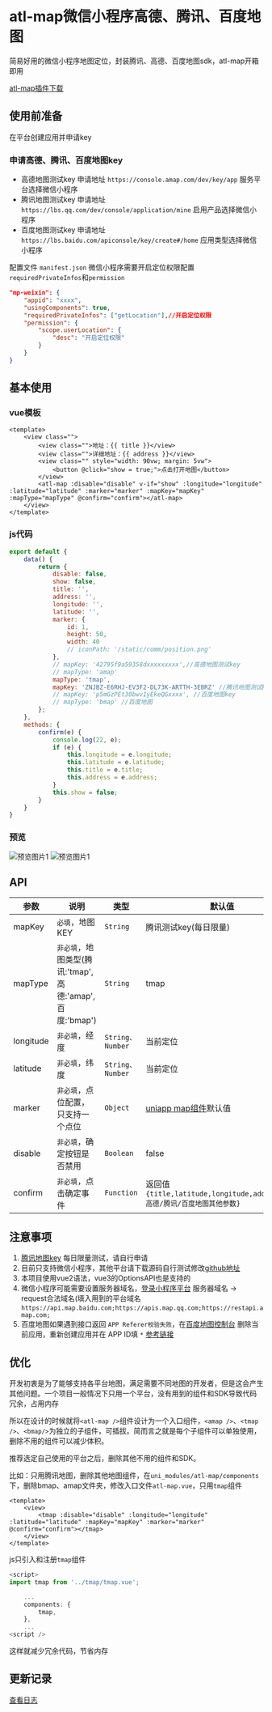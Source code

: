 # atl-map微信小程序高德、腾讯、百度地图

简易好用的微信小程序地图定位，封装腾讯、高德、百度地图sdk，atl-map开箱即用

[atl-map插件下载](https://ext.dcloud.net.cn/plugin?name=atl-map)

## 使用前准备
在平台创建应用并申请key
### 申请高德、腾讯、百度地图key
- 高德地图测试key 申请地址 `https://console.amap.com/dev/key/app` 服务平台选择微信小程序
- 腾讯地图测试key 申请地址 `https://lbs.qq.com/dev/console/application/mine`  启用产品选择微信小程序
- 百度地图测试key 申请地址 `https://lbs.baidu.com/apiconsole/key/create#/home`  应用类型选择微信小程序

配置文件 `manifest.json` 微信小程序需要开启定位权限配置`requiredPrivateInfos`和`permission`
```json
"mp-weixin": {
	"appid": "xxxx",
	"usingComponents": true,
	"requiredPrivateInfos": ["getLocation"],//开启定位权限
	"permission": {
		"scope.userLocation": {
			"desc": "开启定位权限"
		}
	}
}
```
## 基本使用

### vue模板
```vue
<template>
	<view class="">
		<view class="">地址：{{ title }}</view>
		<view class="">详细地址：{{ address }}</view>
		<view class="" style="width: 90vw; margin: 5vw">
			<button @click="show = true;">点击打开地图</button>
		</view>
		<atl-map :disable="disable" v-if="show" :longitude="longitude" :latitude="latitude" :marker="marker" :mapKey="mapKey" :mapType="mapType" @confirm="confirm"></atl-map>
	</view>
</template>
```
### js代码
```javascript
export default {
	data() {
		return {
			disable: false,
			show: false,
			title: '',
			address: '',
			longitude: '',
			latitude: '',
			marker: {
				id: 1,
				height: 50,
				width: 40
				// iconPath: '/static/comm/position.png'
			},
			// mapKey: '42795f9a59358dxxxxxxxxx',//高德地图测试key 
			// mapType: 'amap'
			mapType: 'tmap',
			mapKey: 'ZNJBZ-E6RHJ-EV3F2-DL73K-ARTTH-3EBRZ' //腾讯地图测试key (每日限量，请自行申请)
			// mapKey: 'p5mGzPEt30bwv1yEkeQGxxxx', //百度地图key
			// mapType: 'bmap' //百度地图
		};
	},
	methods: {
		confirm(e) {
			console.log(22, e);
			if (e) {
				this.longitude = e.longitude;
				this.latitude = e.latitude;
				this.title = e.title;
				this.address = e.address;
			}
			this.show = false;
		}
	}
}
```
### 预览

![预览图片1](https://raw.githubusercontent.com/13982720426/uniapp-plugin-atl-map/master/static/map2.png) ![预览图片1](https://raw.githubusercontent.com/13982720426/uniapp-plugin-atl-map/master/static/map3.png)

## API

|  参数			| 说明																										| 类型							| 默认值																																					|
|  -----		| ----------------																			| ----						| ----------------																															|
| mapKey		| `必填`，地图KEY																				| `String`				| 腾讯测试key(每日限量)																													|
| mapType		| `非必填`，地图类型(腾讯:'tmap',高德:'amap',百度:'bmap')	| `String`				| tmap																																					|
| longitude	| `非必填`，经度																					| `String、Number`	| 当前定位																																				|
| latitude	| `非必填`，纬度																					| `String、Number`	| 当前定位																																				|
| marker		| `非必填`，点位配置，只支持一个点位											| `Object`				| [uniapp map组件](https://uniapp.dcloud.net.cn/component/map.html#marker)默认值	|
| disable		| `非必填`，确定按钮是否禁用															| `Boolean`				| false																																					|
| confirm		| `非必填`，点击确定事件																	| `Function`			| 返回值`{title,latitude,longitude,address,...高德/腾讯/百度地图其他参数}`				|


## 注意事项

1. [腾讯地图key](https://lbs.qq.com/dev/console/application/mine) 每日限量测试，请自行申请
2. 目前只支持微信小程序，其他平台请下载源码自行测试修改[github地址](https://github.com/13982720426/uniapp-plugin-atl-map.git)
3. 本项目使用vue2语法，vue3的OptionsAPI也是支持的
4. 微信小程序可能需要设置服务器域名，[登录小程序平台](https://mp.weixin.qq.com/wxamp/index/index) 服务器域名 -> request合法域名(填入用到的平台域名 `https://api.map.baidu.com;https://apis.map.qq.com;https://restapi.amap.com;`
5. 百度地图如果遇到接口返回 `APP Referer校验失败`，在[百度地图控制台](https://lbs.baidu.com/apiconsole/key/create#/home) 删除当前应用，重新创建应用并在 APP ID填 `*` [参考链接](https://blog.csdn.net/m0_73504190/article/details/131420444)

## 优化

开发初衷是为了能够支持各平台地图，满足需要不同地图的开发者，但是这会产生其他问题。一个项目一般情况下只用一个平台，没有用到的组件和SDK导致代码冗余，占用内存

所以在设计的时候就将`<atl-map />`组件设计为一个入口组件，`<amap />`、`<tmap />`、`<bmap/>`为独立的子组件，可插拔。简而言之就是每个子组件可以单独使用，删除不用的组件可以减少体积。

推荐选定自己使用的平台之后，删除其他不用的组件和SDK。

比如：只用腾讯地图，删除其他地图组件，在`uni_modules/atl-map/components` 下，删除bmap、amap文件夹，修改入口文件`atl-map.vue`，只用`tmap`组件
```vue
<template>
	<view>
		<tmap :disable="disable" :longitude="longitude" :latitude="latitude" :mapKey="mapKey" :marker="marker" @confirm="confirm"></tmap>
	</view>
</template>
```
js只引入和注册`tmap`组件
```js
<script>
import tmap from '../tmap/tmap.vue';

	...
	components: {
		tmap,
	},
	...
<script />
```

这样就减少冗余代码，节省内存


## 更新记录
[查看日志](https://github.com/13982720426/uniapp-plugin-atl-map/blob/master/uni_modules/atl-map/changelog.md)